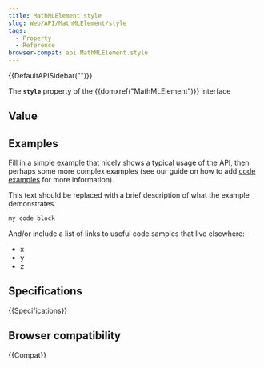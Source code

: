 ```yaml
---
title: MathMLElement.style
slug: Web/API/MathMLElement/style
tags:
  - Property
  - Reference
browser-compat: api.MathMLElement.style
---
```

{{DefaultAPISidebar("")}}

The **`style`** property of the {{domxref("MathMLElement")}} interface 

## Value



## Examples

Fill in a simple example that nicely shows a typical usage of the API, then perhaps some more complex examples (see our guide on how to add [code examples](/en-US/docs/MDN/Contribute/Structures/Code_examples) for more information).

This text should be replaced with a brief description of what the example demonstrates.

```js
my code block
```

And/or include a list of links to useful code samples that live elsewhere:

*   x
*   y
*   z

## Specifications

{{Specifications}}

## Browser compatibility

{{Compat}}


